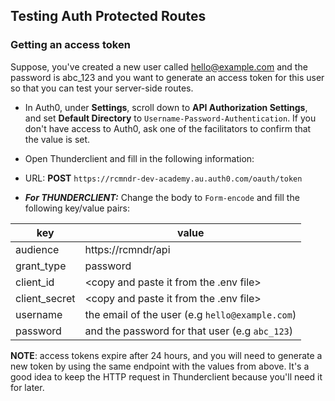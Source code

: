 ## Testing Auth Protected Routes

### Getting an access token

Suppose, you've created a new user called hello@example.com and the password is abc_123 and you want to generate an access token for this user so that you can test your server-side routes.

- In Auth0, under **Settings**, scroll down to **API Authorization Settings**, and set **Default Directory** to `Username-Password-Authentication`. If you don't have access to Auth0, ask one of the facilitators to confirm that the value is set.
- Open Thunderclient and fill in the following information:

- URL: **POST** `https://rcmndr-dev-academy.au.auth0.com/oauth/token`
- **_For THUNDERCLIENT:_** Change the body to `Form-encode` and fill the following key/value pairs:

| key           | value                                           |
| ------------- | ----------------------------------------------- |
| audience      | https://rcmndr/api                              |
| grant_type    | password                                        |
| client_id     | <copy and paste it from the .env file>          |
| client_secret | <copy and paste it from the .env file>          |
| username      | the email of the user (e.g `hello@example.com`) |
| password      | and the password for that user (e.g `abc_123`)  |

**NOTE**: access tokens expire after 24 hours, and you will need to generate a new token by using the same endpoint with the values from above.
It's a good idea to keep the HTTP request in Thunderclient because you'll need it for later.
